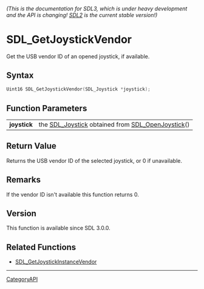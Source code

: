 ###### (This is the documentation for SDL3, which is under heavy development and the API is changing! [SDL2](https://wiki.libsdl.org/SDL2/) is the current stable version!)
# SDL_GetJoystickVendor

Get the USB vendor ID of an opened joystick, if available.

## Syntax

```c
Uint16 SDL_GetJoystickVendor(SDL_Joystick *joystick);

```

## Function Parameters

|                  |                                                                                       |
| ---------------- | ------------------------------------------------------------------------------------- |
| **joystick**     | the [SDL_Joystick](SDL_Joystick) obtained from [SDL_OpenJoystick](SDL_OpenJoystick)() |

## Return Value

Returns the USB vendor ID of the selected joystick, or 0 if unavailable.

## Remarks

If the vendor ID isn't available this function returns 0.

## Version

This function is available since SDL 3.0.0.

## Related Functions

* [SDL_GetJoystickInstanceVendor](SDL_GetJoystickInstanceVendor)

----
[CategoryAPI](CategoryAPI)

